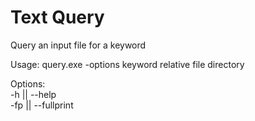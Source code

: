 # Text Query
 Query an input file for a keyword

 Usage:
 query.exe -options keyword relative file directory
 
 Options: <br />
 -h  || --help <br />
 -fp || --fullprint <br />
